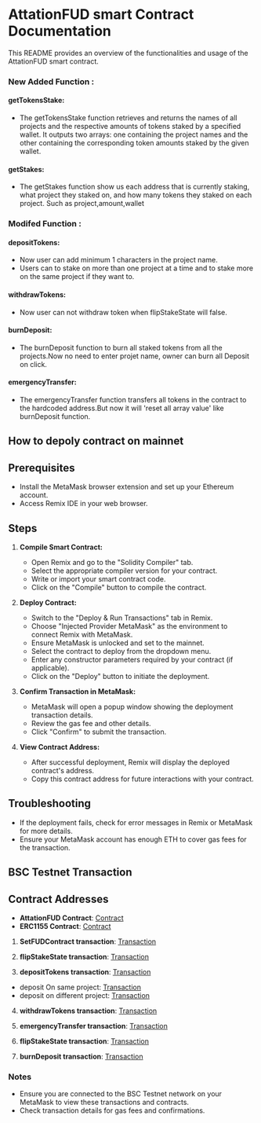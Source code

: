 # AttationFUD  smart Contract Documentation

This README provides an overview of the functionalities and usage of the AttationFUD smart contract.

### New Added Function :

#### getTokensStake:

- The getTokensStake function retrieves and returns the names of all projects and the respective amounts of tokens staked by a specified wallet. It outputs two arrays: one containing the project names and the other containing the corresponding token amounts staked by the given wallet.

#### getStakes:

- The getStakes function show us each address that is currently staking, what project they staked on, and how many tokens they staked on each project. Such as  project,amount,wallet

### Modifed Function :

#### depositTokens:

- Now user can add minimum 1 characters in the project name.
- Users can to stake on more than one project at a time and to stake more on the same project if they want to.

#### withdrawTokens:

- Now user can not withdraw token when flipStakeState will false.

#### burnDeposit:

- The burnDeposit function to burn all staked tokens from all the projects.Now no need to enter projet name, owner can burn all Deposit on click.

#### emergencyTransfer:

- The emergencyTransfer function transfers all tokens in the contract to the hardcoded address.But now it will 'reset all array value' like burnDeposit function.

## How to depoly contract on mainnet

## Prerequisites

- Install the MetaMask browser extension and set up your Ethereum account.
- Access Remix IDE in your web browser.

## Steps

1. **Compile Smart Contract:**
   - Open Remix and go to the "Solidity Compiler" tab.
   - Select the appropriate compiler version for your contract.
   - Write or import your smart contract code.
   - Click on the "Compile" button to compile the contract.

2. **Deploy Contract:**
   - Switch to the "Deploy & Run Transactions" tab in Remix.
   - Choose "Injected Provider MetaMask" as the environment to connect Remix with MetaMask.
   - Ensure MetaMask is unlocked and set to the mainnet.
   - Select the contract to deploy from the dropdown menu.
   - Enter any constructor parameters required by your contract (if applicable).
   - Click on the "Deploy" button to initiate the deployment.

3. **Confirm Transaction in MetaMask:**
   - MetaMask will open a popup window showing the deployment transaction details.
   - Review the gas fee and other details.
   - Click "Confirm" to submit the transaction.

4. **View Contract Address:**
   - After successful deployment, Remix will display the deployed contract's address.
   - Copy this contract address for future interactions with your contract.

## Troubleshooting

- If the deployment fails, check for error messages in Remix or MetaMask for more details.
- Ensure your MetaMask account has enough ETH to cover gas fees for the transaction.

## BSC Testnet Transaction

## Contract Addresses

- **AttationFUD Contract**: [Contract](https://testnet.bscscan.com/address/0x522bdf72f8ebc5cb3853facdeaa9f0d743fb4330#code)
- **ERC1155 Contract**: [Contract](https://testnet.bscscan.com/tx/0x55a681c2158ab958cd2d3bd65b98eb21aac3ea4b244d2104ffb5508b8498eb5c)

1. **SetFUDContract transaction**: [Transaction](https://testnet.bscscan.com/tx/0xf8c7dce988c05c5afc4d085f1af47cf3b89a182c18893d328ca773bee64e739c)

2. **flipStakeState transaction**: [Transaction](https://testnet.bscscan.com/tx/0x498c34321c077aae0b9f1867f454c9aa19f6396ea85d2009afed882f4bd87d7b)

3. **depositTokens transaction**: [Transaction](https://testnet.bscscan.com/tx/0x6d9632d099c9b30f5886446a5e6a883e9d30ae0b69867863ab003d646329691b)
- deposit On same project: [Transaction](https://testnet.bscscan.com/tx/0x9c14d1a1721062eb4d9e814960bc3042314d50305deefc0eab945065a2beb825)
- deposit on different project: [Transaction](https://testnet.bscscan.com/tx/0x50c96d546c57276dc1790701a7e49ab8522da1a10bf94da29390f498dfe34151)

4. **withdrawTokens transaction**: [Transaction](https://testnet.bscscan.com/tx/0x7fa5018dd0e5b6bcba3844b943b9961d35c1a908e78cf538d6b5b70f12dccf4e)

5. **emergencyTransfer transaction**: [Transaction](https://testnet.bscscan.com/tx/0x9360f2e6126c18ea7e67b8c007d6e398dbe5c6038ae717def6ef309a12196756)

6. **flipStakeState transaction**: [Transaction](https://testnet.bscscan.com/tx/0x3c17beeff028ffe57755ecf8cfc7921bde19ff6a48693063f9128c808a5b7bc0)

7. **burnDeposit transaction**: [Transaction](https://testnet.bscscan.com/tx/0xbd5e22f6098c2e6f813e73061d6ec8402a291609b4263796c6075836a4471e35)

### Notes

- Ensure you are connected to the BSC Testnet network on your MetaMask to view these transactions and contracts.
- Check transaction details for gas fees and confirmations.


